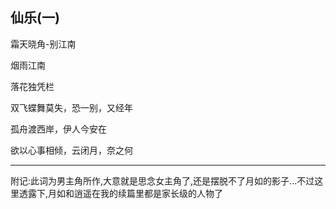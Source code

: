 ## 仙乐(一) ##

霜天晓角-别江南
 
 
烟雨江南

落花独凭栏

双飞蝶舞莫失，恐一别，又经年


孤舟渡西岸，伊人今安在

欲以心事相倾，云闭月，奈之何

 
---
 

附记:此词为男主角所作,大意就是思念女主角了,还是摆脱不了月如的影子...不过这里透露下,月如和逍遥在我的续篇里都是家长级的人物了


